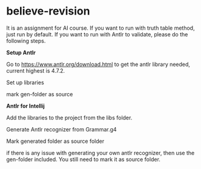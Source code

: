 # believe-revision
It is an assignment for AI course. If you want to run with truth table method, just run by default. If you want to run with Antlr to validate, please do the following steps.



**Setup Antlr**

Go to https://www.antlr.org/download.html to get the antlr library needed, current highest is 4.7.2.

Set up libraries

mark gen-folder as source

**Antlr for Intellij**

Add the libraries to the project from the libs folder.

Generate Antlr recognizer from Grammar.g4

Mark generated folder as source folder 

if there is any issue with generating your own antlr recognizer, then use the gen-folder included. 
You still need to mark it as source folder.